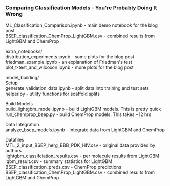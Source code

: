 ### Comparing Classification Models - You're Probably Doing It Wrong

ML_Classification_Comparison.ipynb - main demo notebook for the blog post  
BSEP_classification_ChemProp_LightGBM.csv - combined results from LightGBM and ChemProp   

extra_notebooks/  
distribution_experiments.ipynb - some plots for the blog post  
friedman_example.ipynb - an explanation of Friedman's test  
plot_t-test_and_wilcoxon.ipynb - more plots for the blog post  

model_building/  
Setup  
generate_validation_data.ipynb - split data into training and test sets
helper.py - utility functions for scaffold splits

Build Models  
build_lightgbm_model.ipynb - build LightGBM models. This is pretty quick  
run_chemprop_bsep.py - build ChemProp models. This takes ~12 hrs

Data Integration  
analyze_bsep_models.ipynb - integrate data from LightGBM and ChemProp

Datafiles    
MTL_2_input_BSEP_herg_BBB_PDK_HIV.csv - original data provided by authors  
lightgbm_classifciation_results.csv - per molecule results from LightGBM    
lgbm_result.csv - summary statistics for LightGBM    
BSEP_classification_preds.csv - ChemProp predictions    
BSEP_classification_ChemProp_LightGBM.csv - combined results from LightGBM and ChemProp   
